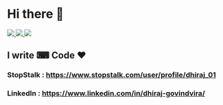 # Hi there 👋

<a href="https://www.stopstalk.com/user/profile/dhiraj_01" title="Coding">
    <img src="https://img.icons8.com/ios/50/000000/code.png"/>
</a>

<a href="https://www.instagram.com/dhiraj_1_11/" title="Instagram">
    <img src="https://img.icons8.com/cute-clipart/64/000000/instagram-new.png"/>
</a>

<a href="https://www.linkedin.com/in/dhiraj-govindvira/" title="Linkedln">
    <img src="https://img.icons8.com/cute-clipart/50/000000/linkedin.png"/>
</a>

## I write ⌨ Code ♥
###    StopStalk : https://www.stopstalk.com/user/profile/dhiraj_01
    
###    Linkedln : https://www.linkedin.com/in/dhiraj-govindvira/

<!--
**Dhiraj-01/Dhiraj-01** is a ✨ _special_ ✨ repository because its `README.md` (this file) appears on your GitHub profile.

Here are some ideas to get you started:

- 🔭 I’m currently working on ...
- 🌱 I’m currently learning ...
- 👯 I’m looking to collaborate on ...
- 🤔 I’m looking for help with ...
- 💬 Ask me about ...
- 📫 How to reach me: ...
- 😄 Pronouns: ...
- ⚡ Fun fact: ...
-->
